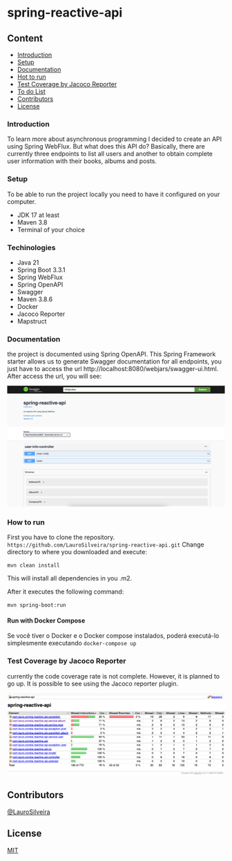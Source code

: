 # spring-reactive-api

## Content
* [Introduction](#introduction)
* [Setup](#setup)
* [Documentation](#documentation)
* [Hot to run](#how-to-run)
* [Test Coverage by Jacoco Reporter](#test-coverage)
* [To do List](#to-do-list)
* [Contributors](#Contributors)
* [License](#license)

### Introduction
To learn more about asynchronous programming I decided to create an API using Spring WebFlux.
But what does this API do? Basically, there are currently three endpoints to list all users and another to obtain complete user information with their books, albums and posts.

### Setup

To be able to run the project locally you need to have it configured on your computer.
- JDK 17 at least
- Maven 3.8
- Terminal of your choice


### Techinologies
- Java 21
- Spring Boot 3.3.1
- Spring WebFlux
- Spring OpenAPI
- Swagger 
- Maven 3.8.6
- Docker
- Jacoco Reporter
- Mapstruct

### Documentation
the project is documented using Spring OpenAPI.
This Spring Framework starter allows us to generate Swagger documentation for all endpoints, you just have to access the url http://localhost:8080/webjars/swagger-ui.html.
After access the url, you will see:

![openapi-endpoints.pgn](data/openapi-endpoints.png)

### How to run
First you have to clone the repository.
``
https://github.com/LauroSilveira/spring-reactive-api.git
``
Change directory to where you downloaded and execute:

```
mvn clean install
```

This will install all dependencies in you .m2.

After it executes the following command:

```
mvn spring-boot:run
```

#### Run with Docker Compose
Se você tiver o Docker e o Docker compose instalados, poderá executá-lo simplesmente executando `docker-compose up`

### Test Coverage by Jacoco Reporter
currently the code coverage rate is not complete.
However, it is planned to go up.
It is possible to see using the Jacoco reporter plugin.

![jacoco-coverage.png](data/jacoco-coverage.png)

## Contributors
[@LauroSilveira](https://github.com/LauroSilveira)

## License
[MIT](https://choosealicense.com/licenses/mit/)

